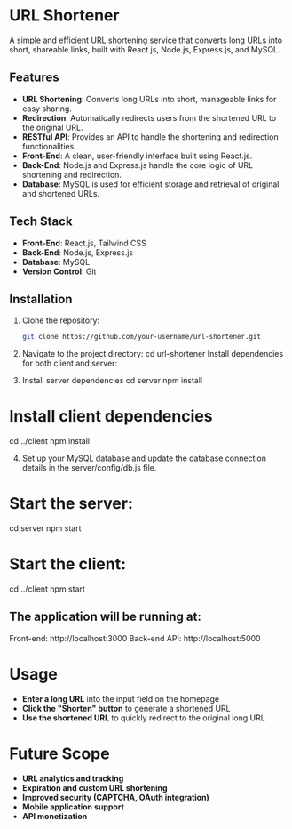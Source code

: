 # URL Shortener

A simple and efficient URL shortening service that converts long URLs into short, shareable links, built with React.js, Node.js, Express.js, and MySQL.

## Features

- **URL Shortening**: Converts long URLs into short, manageable links for easy sharing.
- **Redirection**: Automatically redirects users from the shortened URL to the original URL.
- **RESTful API**: Provides an API to handle the shortening and redirection functionalities.
- **Front-End**: A clean, user-friendly interface built using React.js.
- **Back-End**: Node.js and Express.js handle the core logic of URL shortening and redirection.
- **Database**: MySQL is used for efficient storage and retrieval of original and shortened URLs.

## Tech Stack

- **Front-End**: React.js, Tailwind CSS
- **Back-End**: Node.js, Express.js
- **Database**: MySQL
- **Version Control**: Git

## Installation

1. Clone the repository:
   ```bash
   git clone https://github.com/your-username/url-shortener.git
2. Navigate to the project directory:
    cd url-shortener
   Install dependencies for both client and server:

3. Install server dependencies
cd server
npm install

# Install client dependencies
cd ../client
npm install

4. Set up your MySQL database and update the database connection details in the server/config/db.js file.

# Start the server:
cd server
npm start

# Start the client:
cd ../client
npm start

## The application will be running at:
Front-end: http://localhost:3000
Back-end API: http://localhost:5000

# Usage
- **Enter a long URL** into the input field on the homepage
- **Click the "Shorten" button** to generate a shortened URL
- **Use the shortened URL** to quickly redirect to the original long URL

# Future Scope
- **URL analytics and tracking**
- **Expiration and custom URL shortening**
- **Improved security (CAPTCHA, OAuth integration)**
- **Mobile application support**
- **API monetization**

   
   
